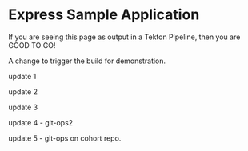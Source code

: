 # Express Sample Application

If you are seeing this page as output in a Tekton Pipeline, then you are GOOD TO GO!

A change to trigger the build for demonstration.

update 1

update 2

update 3

update 4 - git-ops2

update 5 - git-ops on cohort repo.

